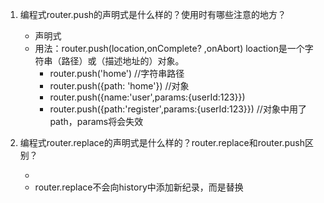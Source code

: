 1. 编程式router.push的声明式是什么样的？使用时有哪些注意的地方？
    + 声明式 <router-link :to="...">
    + 用法：router.push(location,onComplete? ,onAbort)  loaction是一个字符串（路径）或（描述地址的）对象。
        * router.push('home') //字符串路径
        * router.push({path: 'home'}) //对象
        * router.push({name:'user',params:{userId:123}})
        * router.push({path:'register',params:{userId:123}}) //对象中用了path，params将会失效

2. 编程式router.replace的声明式是什么样的？router.replace和router.push区别？
    + <router-link :to="..." replace>
    + router.replace不会向history中添加新纪录，而是替换